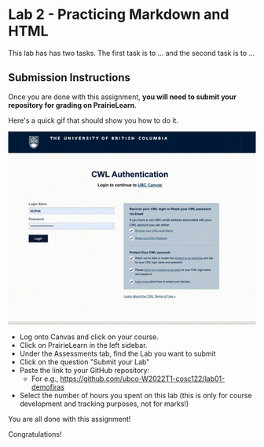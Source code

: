 # Lab 2 - Practicing Markdown and HTML

This lab has has two tasks.
The first task is to ... and the second task is to ...

## Submission Instructions

Once you are done with this assignment, **you will need to submit your repository for grading on PrairieLearn**.

Here's a quick gif that should show you how to do it.

<img src="images/prairielearn_submit.gif">

- Log onto Canvas and click on your course.
- Click on PrairieLearn in the left sidebar.
- Under the Assessments tab, find the Lab you want to submit
- Click on the question "Submit your Lab"
- Paste the link to your GitHub repository: 
    - For e.g., https://github.com/ubco-W2022T1-cosc122/lab01-demofiras
- Select the number of hours you spent on this lab (this is only for course development and tracking purposes, not for marks!)

You are all done with this assignment!

Congratulations!
